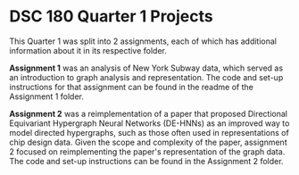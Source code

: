 # DSC 180 Quarter 1 Projects
This Quarter 1 was split into 2 assignments, each of which has additional information about it in its respective folder.  

**Assignment 1** was an analysis of New York Subway data, which served as an introduction to graph analysis and representation. The code and set-up instructions for that assignment can be found in the readme of the Assignment 1 folder.  

**Assignment 2** was a reimplementation of a paper that proposed Directional Equivariant Hypergraph Neural Networks (DE-HNNs) as an improved way to model directed hypergraphs, such as those often used in representations of chip design data. Given the scope and complexity of the paper, assignment 2 focused on reimplementing the paper's representation of the graph data. The code and set-up instructions can be found in the Assignment 2 folder.
